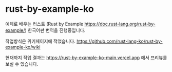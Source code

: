 # rust-by-example-ko

예제로 배우는 러스트 (Rust by Example https://doc.rust-lang.org/rust-by-example/) 한국어판 번역을 진행중입니다.

작업방식은 위키페이지에 적었습니다. https://github.com/rust-lang-ko/rust-by-example-ko/wiki

현재까지 작업 결과는 https://rust-by-example-ko-main.vercel.app 에서 프리뷰를 보실 수 있습니다.

